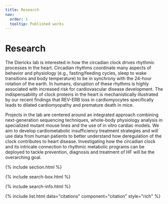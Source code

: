 ```yaml
---
title: Research
nav:
  order: 1
  tooltip: Published works
---
```


# <i class="fas fa-microscope"></i>Research

The Dierickx lab is interested in how the circadian clock drives rhythmic processes in the heart. Circadian rhythms coordinate many aspects of behavior and physiology (e.g., fasting/feeding cycles, sleep to wake transitions and body temperature) to be in synchrony with the 24-hour rotation of the earth. In humans, disruption of these rhythms is highly associated with increased risk for cardiovascular disease development. The indispensability of clock proteins in the heart is mechanistically illustrated by our recent findings that REV-ERB loss in cardiomyocytes specifically leads to dilated cardiomyopathy and premature death in mice.

 

Projects in the lab are centered around an integrated approach combining next-generation sequencing techniques, whole-body physiology analysis in specialized mutant mouse lines and the use of in vitro cardiac models. We aim to develop cardiometabolic insufficiency treatment strategies and will use data from human patients to better understand how deregulation of the clock contributes to heart disease. Investigating how the circadian clock and its intricate connection to rhythmic metabolic programs can be deployed to tackle prevention, diagnosis and treatment of HF will be the overarching goal.



{% include section.html %}

{% include search-box.html %}

{% include search-info.html %}

{% include list.html data="citations" component="citation" style="rich" %}
